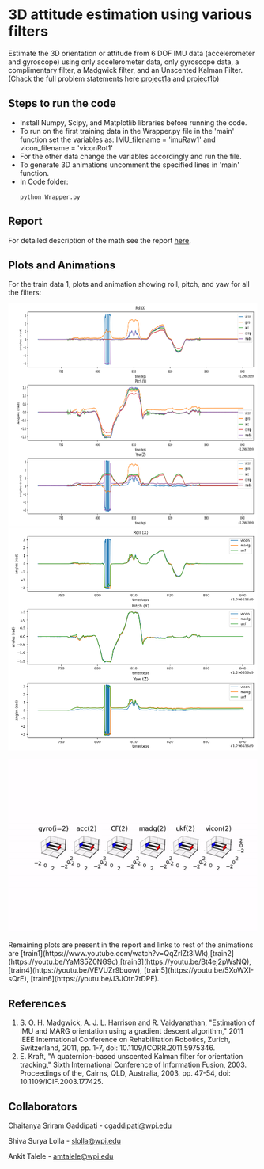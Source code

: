 # 3D attitude estimation using various filters
Estimate the 3D orientation or attitude from 6 DOF IMU data (accelerometer and gyroscope) using only accelerometer data, only gyroscope data, a complimentary filter, a Madgwick filter, and an Unscented Kalman Filter. (Chack the full problem statements here [project1a](https://rbe549.github.io/rbe595/fall2023/proj/p1a/) and [project1b](https://rbe549.github.io/rbe595/fall2023/proj/p1b/))
## Steps to run the code
- Install Numpy, Scipy, and Matplotlib libraries before running the code.
- To run on the first training data in the Wrapper.py file in the 'main' function set the variables as:
	IMU_filename = 'imuRaw1' and vicon_filename = 'viconRot1'
- For the other data change the variables accordingly and run the file.
- To generate 3D animations uncomment the specified lines in 'main' function. 
- In Code folder:
  ```
  python Wrapper.py
  ```
## Report
For detailed description of the math see the report [here](Report.pdf).
## Plots and Animations
For the train data 1, plots and animation showing roll, pitch, and yaw for all the filters:
<p float="middle">
<img src="outputs/p1a.png" width="750" height="450"/>
<img src="outputs/p1b.png" width="750" height="450"/>
</p>
<p float="middle">
<img src="outputs/output1.gif" width="750" height="350"/>
</p>
Remaining plots are present in the report and links to rest of the animations are [train1](https://www.youtube.com/watch?v=QqZrlZt3IWk),[train2](https://youtu.be/YaMS5Z0NG9c),[train3](https://youtu.be/Bt4ej2pWsNQ), [train4](https://youtu.be/VEVUZr9buow), [train5](https://youtu.be/5XoWXI-sQrE), [train6](https://youtu.be/J3JOtn7tDPE).

## References
1. S. O. H. Madgwick, A. J. L. Harrison and R. Vaidyanathan, "Estimation of IMU and MARG orientation using a gradient descent algorithm," 2011 IEEE International Conference on Rehabilitation Robotics, Zurich, Switzerland, 2011, pp. 1-7, doi: 10.1109/ICORR.2011.5975346.
2. E. Kraft, "A quaternion-based unscented Kalman filter for orientation tracking," Sixth International Conference of Information Fusion, 2003. Proceedings of the, Cairns, QLD, Australia, 2003, pp. 47-54, doi: 10.1109/ICIF.2003.177425.

## Collaborators
Chaitanya Sriram Gaddipati - cgaddipati@wpi.edu

Shiva Surya Lolla - slolla@wpi.edu

Ankit Talele - amtalele@wpi.edu
  
